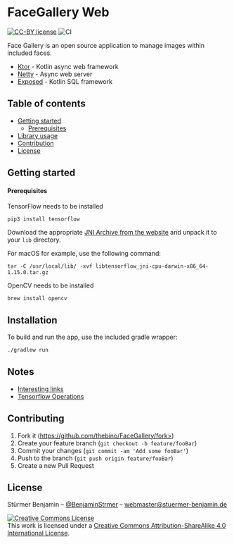 # FaceGallery Web
[![CC-BY license](https://img.shields.io/badge/License-CC--BY-blue.svg)](https://creativecommons.org/licenses/by-nd/4.0)
![CI](https://github.com/thebino/FaceGalleryWeb/workflows/CI/badge.svg)

Face Gallery is an open source application to manage images within included faces.

 * [Ktor](https://github.com/ktorio/ktor) - Kotlin async web framework
 * [Netty](https://github.com/netty/netty) - Async web server
 * [Exposed](https://github.com/JetBrains/Exposed) - Kotlin SQL framework

## Table of contents

* [Getting started](#getting-started)
  * [Prerequisites](#prerequisites)
* [Library usage](#library-usage)
* [Contribution](#contribution)
* [License](#license)

## Getting started
#### Prerequisites
TensorFlow needs to be installed
```shell script
pip3 install tensorflow
```

Download the appropriate [JNI Archive from the website](https://www.tensorflow.org/install/lang_java#tensorflow_with_the_jdk) and unpack it to your `lib` directory.

For macOS for example, use the following command:
```shell script
tar -C /usr/local/lib/ -xvf libtensorflow_jni-cpu-darwin-x86_64-1.15.0.tar.gz
```


OpenCV needs to be installed
```shell script
brew install opencv
```

## Installation

To build and run the app, use the included gradle wrapper:

```sh
./gradlew run
```

## Notes
* [Interesting links](notes/Notes.md)
* [Tensorflow Operations](notes/detect_tensorflow_model_operations.md)

## Contributing

1. Fork it (https://github.com/thebino/FaceGallery/fork>)
2. Create your feature branch (`git checkout -b feature/fooBar`)
3. Commit your changes (`git commit -am 'Add some fooBar'`)
4. Push to the branch (`git push origin feature/fooBar`)
5. Create a new Pull Request

## License
Stürmer Benjamin – [@BenjaminStrmer](https://twitter.com/BenjaminStrmer) – webmaster@stuermer-benjamin.de

<a rel="license" href="http://creativecommons.org/licenses/by-sa/4.0/"><img alt="Creative Commons License" style="border-width:0" src="https://i.creativecommons.org/l/by-sa/4.0/88x31.png" /></a><br />This work is licensed under a <a rel="license" href="http://creativecommons.org/licenses/by-sa/4.0/">Creative Commons Attribution-ShareAlike 4.0 International License</a>.
